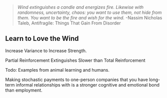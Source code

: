 > _Wind extinguishes a candle and energizes fire._
> _Likewise with randomness, uncertainty, chaos:_
> _you want to use them, not hide from them._
> _You want to be the fire and wish for the wind._
> -Nassim Nicholas Taleb, Antifragile: Things That Gain From Disorder

## Learn to Love the Wind

Increase Variance to Increase Strength.

Partial Reinforcement Extinguishes Slower than Total Reinforcement

Todo: Examples from animal learning and humans.

Making stochastic payments to one-person companies that you have long-term informal relationships with is a stronger cognitive and emotional bond than employment.